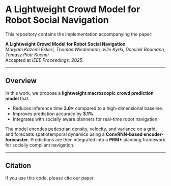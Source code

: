 # A Lightweight Crowd Model for Robot Social Navigation

This repository contains the implementation accompanying the paper:  

**A Lightweight Crowd Model for Robot Social Navigation**  
*Maryam Kazemi Eskeri, Thomas Wiedemann, Ville Kyrki, Dominik Baumann, Tomasz Piotr Kucner*  
Accepted at *IEEE Proceedings, 2025*.

---

## Overview
In this work, we propose a **lightweight macroscopic crowd prediction model** that:  
- Reduces inference time **3.6×** compared to a high-dimensional baseline.  
- Improves prediction accuracy by **3.1%**.  
- Integrates with socially aware planners for real-time robot navigation.  

The model encodes pedestrian density, velocity, and variance on a grid, and forecasts spatiotemporal dynamics using a **ConvRNN-based encoder-forecaster**. Predictions are then integrated into a **PRM\*** planning framework for socially compliant navigation.

---

## Citation

If you use this code, please cite our paper.
